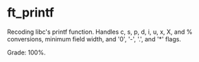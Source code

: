 # ft_printf
Recoding libc's printf function. Handles c, s, p, d, i, u, x, X, and % conversions, minimum field width, and '0', '-', '.', and '*' flags.

Grade: 100%.
